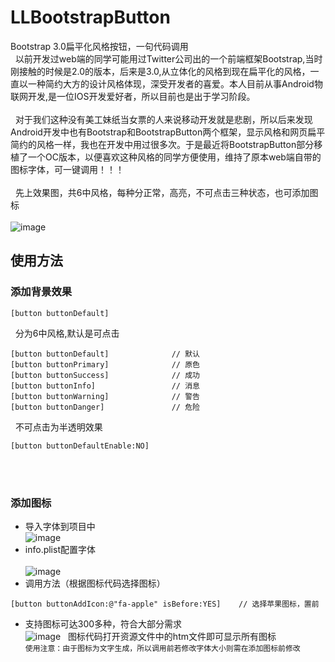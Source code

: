 # LLBootstrapButton
Bootstrap 3.0扁平化风格按钮，一句代码调用<br>
&nbsp;&nbsp;以前开发过web端的同学可能用过Twitter公司出的一个前端框架Bootstrap,当时刚接触的时候是2.0的版本，后来是3.0,从立体化的风格到现在扁平化的风格，一直以一种简约大方的设计风格体现，深受开发者的喜爱。本人目前从事Android物联网开发,是一位IOS开发爱好者，所以目前也是出于学习阶段。<br><br>
&nbsp;&nbsp;对于我们这种没有美工妹纸当女票的人来说移动开发就是悲剧，所以后来发现Android开发中也有Bootstrap和BootstrapButton两个框架，显示风格和网页扁平简约的风格一样，我也在开发中用过很多次。于是最近将BootstrapButton部分移植了一个OC版本，以便喜欢这种风格的同学方便使用，维持了原本web端自带的图标字体，可一键调用！！！<br><br>
&nbsp;&nbsp;先上效果图，共6中风格，每种分正常，高亮，不可点击三种状态，也可添加图标<br><br>
   ![image](https://github.com/lilei644/LLBootstrapButton/blob/master/Img/LLBootstrapButton.png)
## 使用方法
### 添加背景效果
```
[button buttonDefault]
```
&nbsp;&nbsp;分为6中风格,默认是可点击<br>
```
[button buttonDefault]              // 默认
[button buttonPrimary]              // 原色
[button buttonSuccess]              // 成功
[button buttonInfo]                 // 消息
[button buttonWarning]              // 警告
[button buttonDanger]               // 危险
```
&nbsp;&nbsp;不可点击为半透明效果<br>
```
[button buttonDefaultEnable:NO]
```
<br><br>
### 添加图标
* 导入字体到项目中<br>
   ![image](https://github.com/lilei644/LLBootstrapButton/blob/master/Img/addfont.png)
* info.plist配置字体<br>  
   ![image](https://github.com/lilei644/LLBootstrapButton/blob/master/Img/add_font2.png)
* 调用方法（根据图标代码选择图标）<br>
```
[button buttonAddIcon:@"fa-apple" isBefore:YES]    // 选择苹果图标，置前
```
* 支持图标可达300多种，符合大部分需求<br>
   ![image](https://github.com/lilei644/LLBootstrapButton/blob/master/Img/fontIcon.png)
&nbsp;&nbsp;图标代码打开资源文件中的htm文件即可显示所有图标<br>
`使用注意：由于图标为文字生成，所以调用前若修改字体大小则需在添加图标前修改`
<br><br>
